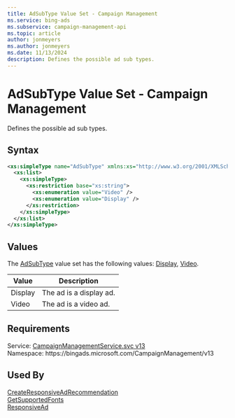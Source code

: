 ```yaml
---
title: AdSubType Value Set - Campaign Management
ms.service: bing-ads
ms.subservice: campaign-management-api
ms.topic: article
author: jonmeyers
ms.author: jonmeyers
ms.date: 11/13/2024
description: Defines the possible ad sub types.
---
```

# AdSubType Value Set - Campaign Management
Defines the possible ad sub types.

## Syntax
```xml
<xs:simpleType name="AdSubType" xmlns:xs="http://www.w3.org/2001/XMLSchema">
  <xs:list>
    <xs:simpleType>
      <xs:restriction base="xs:string">
        <xs:enumeration value="Video" />
        <xs:enumeration value="Display" />
      </xs:restriction>
    </xs:simpleType>
  </xs:list>
</xs:simpleType>
```

## <a name="values"></a>Values

The [AdSubType](adsubtype.md) value set has the following values: [Display](#display), [Video](#video).

|Value|Description|
|-----------|---------------|
|<a name="display"></a>Display|The ad is a display ad.|
|<a name="video"></a>Video|The ad is a video ad.|

## Requirements
Service: [CampaignManagementService.svc v13](https://campaign.api.bingads.microsoft.com/Api/Advertiser/CampaignManagement/v13/CampaignManagementService.svc)  
Namespace: https\://bingads.microsoft.com/CampaignManagement/v13  

## Used By
[CreateResponsiveAdRecommendation](createresponsiveadrecommendation.md)  
[GetSupportedFonts](getsupportedfonts.md)  
[ResponsiveAd](responsivead.md)  
